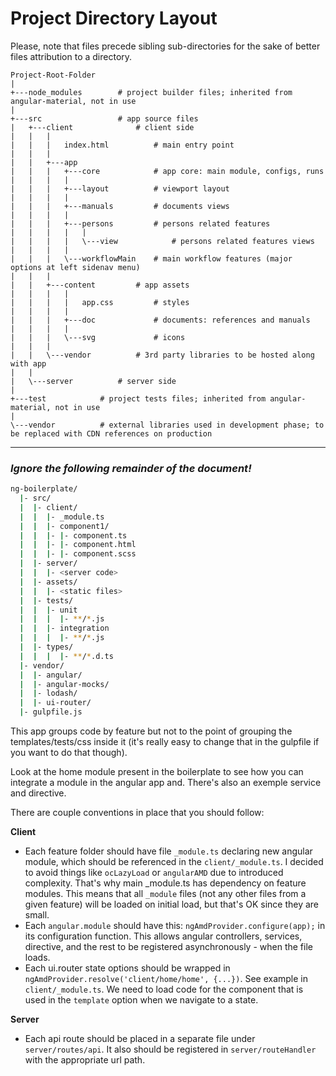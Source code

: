 # Project Directory Layout

Please, note that files precede sibling sub-directories
 for the sake of better files attribution to a directory.

```
Project-Root-Folder
|
+---node_modules        # project builder files; inherited from angular-material, not in use
|
+---src                 # app source files
|   +---client              # client side
|   |   |
|   |   |   index.html          # main entry point
|   |   |
|   |   +---app
|   |   |   +---core            # app core: main module, configs, runs
|   |   |   |
|   |   |   +---layout          # viewport layout
|   |   |   |
|   |   |   +---manuals         # documents views
|   |   |   |
|   |   |   +---persons         # persons related features
|   |   |   |   |
|   |   |   |   \---view            # persons related features views
|   |   |   |
|   |   |   \---workflowMain    # main workflow features (major options at left sidenav menu)
|   |   |
|   |   +---content         # app assets
|   |   |   |
|   |   |   |   app.css         # styles
|   |   |   |
|   |   |   +---doc             # documents: references and manuals
|   |   |   |
|   |   |   \---svg             # icons
|   |   |
|   |   \---vendor          # 3rd party libraries to be hosted along with app
|   |
|   \---server          # server side
|
+---test            # project tests files; inherited from angular-material, not in use
|
\---vendor          # external libraries used in development phase; to be replaced with CDN references on production
```

* * *

### *Ignore the following remainder of the document!*

```bash
ng-boilerplate/
  |- src/
  |  |- client/
  |  |  |- _module.ts
  |  |  |- component1/
  |  |  |- |- component.ts
  |  |  |- |- component.html
  |  |  |- |- component.scss
  |  |- server/
  |  |  |- <server code>
  |  |- assets/
  |  |  |- <static files>
  |  |- tests/
  |  |  |- unit
  |  |  |  |- **/*.js
  |  |  |- integration
  |  |  |  |- **/*.js
  |  |- types/
  |  |  |  |- **/*.d.ts
  |- vendor/
  |  |- angular/
  |  |- angular-mocks/
  |  |- lodash/
  |  |- ui-router/
  |- gulpfile.js
 ```

This app groups code by feature but not to the point of grouping
the templates/tests/css inside it (it's really easy to change
that in the gulpfile if you want to do that though).

Look at the home module present in the boilerplate to see how
you can integrate a module in the angular app and.
There's also an exemple service and directive.

There are couple conventions in place that you should follow:

**Client**
* Each feature folder should have file `_module.ts` declaring
  new angular module, which should be referenced in the
  `client/_module.ts`.
  I decided to avoid things like `ocLazyLoad` or `angularAMD`
  due to introduced complexity. That's why main _module.ts has
  dependency on feature modules. This means that all `_module`
  files (not any other files from a given feature) will be
  loaded on initial load, but that's OK since they are small.
* Each `angular.module` should have this:
  `ngAmdProvider.configure(app);` in its configuration function.
  This allows angular controllers, services, directive, and
  the rest to be registered asynchronously - when the file loads.
* Each ui.router state options should be wrapped in
  `ngAmdProvider.resolve('client/home/home', {...})`.
  See example in `client/_module.ts`.
  We need to load code for the component that is used in
  the `template` option when we navigate to a state.

**Server**
* Each api route should be placed in a separate file under
  `server/routes/api`. It also should be registered in
  `server/routeHandler` with the appropriate url path.
